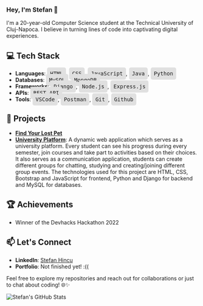 ### Hey, I'm Stefan 👋

I'm a 20-year-old Computer Science student at the Technical University of Cluj-Napoca. I believe in turning lines of code into captivating digital experiences.

## 💻 Tech Stack

- **Languages**: <kbd style="background-color: #e0e0e0; padding: 8px; border-radius: 5px; font-size: 14px;">HTML</kbd>, <kbd style="background-color: #e0e0e0; padding: 8px; border-radius: 5px;">CSS</kbd>, <kbd style="background-color: #e0e0e0; padding: 8px; border-radius: 5px;">JavaScript</kbd>, <kbd style="background-color: #e0e0e0; padding: 8px; border-radius: 5px;">Java</kbd>, <kbd style="background-color: #e0e0e0; padding: 8px; border-radius: 5px;">Python</kbd>
- **Databases**: <kbd style="background-color: #e0e0e0; padding: 8px; border-radius: 5px; font-size: 14px;">MySQL</kbd>, <kbd style="background-color: #e0e0e0; padding: 8px; border-radius: 5px; font-size: 14px;">MongoDB</kbd>
- **Frameworks**: <kbd style="background-color: #e0e0e0; padding: 8px; border-radius: 5px; font-size: 14px;">Django</kbd>, <kbd style="background-color: #e0e0e0; padding: 8px; border-radius: 5px; font-size: 14px;">Node.js</kbd>, <kbd style="background-color: #e0e0e0; padding: 8px; border-radius: 5px; font-size: 14px;">Express.js</kbd>
- **APIs**: <kbd style="background-color: #e0e0e0; padding: 8px; border-radius: 5px; font-size: 14px;">REST API</kbd>
- **Tools**: <kbd style="background-color: #e0e0e0; padding: 8px; border-radius: 5px; font-size: 14px;">VSCode</kbd>, <kbd style="background-color: #e0e0e0; padding: 8px; border-radius: 5px; font-size: 14px;">Postman</kbd>, <kbd style="background-color: #e0e0e0; padding: 8px; border-radius: 5px; font-size: 14px;">Git</kbd>, <kbd style="background-color: #e0e0e0; padding: 8px; border-radius: 5px; font-size: 14px;">Github</kbd>

## 📖 Projects
- [**Find Your Lost Pet**](https://github.com/hnqhnqhnq/find-your-lost-pet)
- [**University Platform**](https://github.com/hnqhnqhnq/university-platform.git): A dynamic web application which serves as a university platform. Every student can see his progress during every semester, join courses and take part to activities based on their choices. It also serves as a communication application, students can create different groups for chatting, studying and creating/joining different group events. The technologies used for this project are HTML, CSS, Bootstrap and JavaScript for frontend, Python and Django for backend and MySQL for databases.

## 🏆 Achievements

- Winner of the Devhacks Hackathon 2022

## 📫 Let's Connect

- **LinkedIn**: [Stefan Hincu](https://www.linkedin.com/in/%C5%9Ftefan-h%C3%AEncu-46508a258)
- **Portfolio**: Not finished yet! :((

Feel free to explore my repositories and reach out for collaborations or just to chat about coding! 🌐✨

![Stefan's GitHub Stats](https://github-readme-stats.vercel.app/api?username=hnqhnqhnq&show_icons=true&theme=radical)
